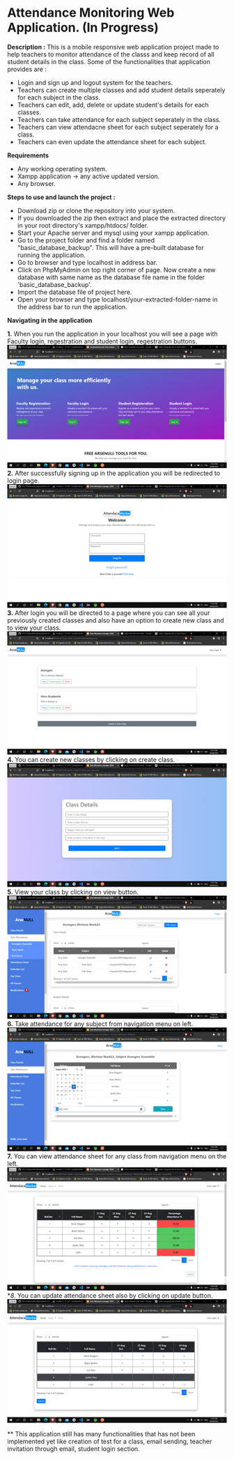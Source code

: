 # Attendance Monitoring Web Application. (In Progress)

**Description :**
This is a mobile responsive web application project made to help teachers to monitor attendance of the classs and keep record of all student details in the class.
Some of the functionalities that application provides are :
* Login and sign up and logout system for the teachers.
* Teachers can create multiple classes and add student details seperately for each subject in the class.
* Teachers can edit, add, delete or update student's details for each classes.
* Teachers can take attendance for each subject seperately in the class.
* Teachers can view attendacne sheet for each subject seperately for a class.
* Teachers can even update the attendance sheet for each subject.


**Requirements**
* Any working operating system.
* Xampp application -> any active updated version.
* Any browser.

**Steps to use and launch the project :**
* Download zip or clone the repository into your system.
* If you downloaded the zip then extract and place the extracted directory in your root directory's xampp/htdocs/ folder.
* Start your Apache server and mysql using your xampp application.
* Go to the project folder and find a folder named "basic_database_backup". This will have a pre-built database for running the application.
* Go to browser and type localhost in address bar.
* Click on PhpMyAdmin on top right corner of page. Now create a new database with same name as the database file name in the folder 'basic_database_backup'.
* Import the database file of project here.
* Open your browser and type localhost/your-extracted-folder-name in the address bar to run the application.


**Navigating in the application**

**1.** When you run the application in your localhost you will see a page with Faculty login, regestration and student login, regestration buttons.
![Index Page](https://github.com/avaneeshdayadav/Arsenull-Final-master/blob/master/img/index_page.png?raw=true)
**2.** After successfully signing up in the application you will be redirected to login page.
![Login](https://raw.githubusercontent.com/avaneeshdayadav/Arsenull-Final-master/master/img/teacher_login.png)
**3.** After login you will be directed to a page where you can see all your previously created classes and also have an option to create new class and to view your class.
![Home Page](https://raw.githubusercontent.com/avaneeshdayadav/Arsenull-Final-master/master/img/homepage.png)
**4.** You can create new classes by clicking on create class.
![Create class Page](https://raw.githubusercontent.com/avaneeshdayadav/Arsenull-Final-master/master/img/createclass.png)
**5.** View your class by clicking on view button.
![View class Page](https://github.com/avaneeshdayadav/Arsenull-Final-master/blob/master/img/Go_to_class2.png?raw=true)
**6.** Take attendance for any subject from navigation menu on left.
![take attendance Page](https://github.com/avaneeshdayadav/Arsenull-Final-master/blob/master/img/Take_attendance.png?raw=true)
**7.** You can view attendance sheet for any class from navigation menu on the left.
![View attendance sheet Page](https://github.com/avaneeshdayadav/Arsenull-Final-master/blob/master/img/View_attendance_sheet.png?raw=true)
**8.* You can update attendance sheet also by clicking on update button.
![take attendance Page](https://github.com/avaneeshdayadav/Arsenull-Final-master/blob/master/img/Update_attendence_sheet.png?raw=true)


** This application still has many functionalities that has not been implemented yet like creation of test for a class, email sending, teacher invitation through email, student login section.
